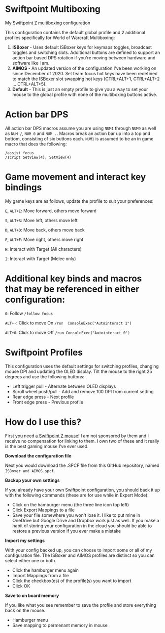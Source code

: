 # Swiftpoint Multiboxing
My Swiftpoint Z multiboxing configuration

This configuration contains the default global profile and 2 additional profiles specifically for World of Warcraft Multiboxing:
1. **ISBoxer** - Uses default ISBoxer keys for keymaps toggles, broadcast toggles and switching slots.  Additional buttons are defined to support an action bar based DPS rotation if you're moving between hardware and software like I am.
2. **AIMOS** - An updated version of the configuration I've been working on since December of 2020.  Set team focus hot keys have been redefined to match the ISBoxer slot swapping hot keys (CTRL+ALT+1, CTRL+ALT+2 ... CTRL+ALT+5).
3. **Default** - This is just an empty profile to give you a way to set your mouse to the global profile with none of the multiboxing buttons active.

# Action bar DPS
All action bar DPS macros assume you are using `NUM1` through `NUM9` as well as `NUM /`, `NUM 0` and `NUM .`.  Macros break an action bar up into a top and bottom, consisting of six buttons each.  `NUM1` is assumed to be an in game macro that does the following:
```
/assist focus
/script SetView(4); SetView(4)
```
# Game movement and interact key bindings
My game keys are as follows, update the profile to suit your preferences:

`E`, `ALT+E`: Move forward, others move forward

`S`, `ALT+S`: Move left, others move left

`D`, `ALT+D`: Move back, others move back

`F`, `ALT+F`: Move right, others move right

`H`: Interact with Target (All characters)

`I`: Interact with Target (Melee only)


# Additional key binds and macros  that may be referenced in either configuration:
`0`: Follow `/follow focus`

`ALT+-`: Click to move On `/run  ConsoleExec("Autointeract 1")`

`ALT+0`: Click to move Off `/run ConsoleExec("Autointeract 0")`

# Swiftpoint Profiles
This configuration uses the default settings for switching profiles, changing mouse DPI and updating the OLED display.  Tilt the mouse to the right 25 degrees and use the following buttons:
* Left trigger pull - Alternate between OLED displays
* Scroll wheel push/pull - Add and remove 100 DPI from current setting
* Rear edge press - Next profile
* Front edge press - Previous profile

# How do I use this?
First you need [a Swiftpoint Z mouse](https://www.swiftpoint.com/store/swiftpoint-z-mouse/)!  I am not sponsored by them and I receive no compensation for linking to them.  I own two of these and it really is the best gaming mouse I've ever used.

**Download the configuration file**

Next you would download the .SPCF file from this GitHub repository, named `ISBoxer and AIMOS.spcf`.

**Backup your own settings**

If you already have your own Swiftpoint configuration, you should back it up with the following commands (these are for use while in Expert Mode):
* Click on the hamburger menu (the three line icon top left)
* Click Export Mappings to a file
* Save your file somewhere you won't lose it.  I like to put mine in OneDrive but Google Drive and Dropbox work just as well.  If you make a habit of storing your configuration in the cloud you should be able to restore a previous version if you ever make a mistake

**Import my settings**

With your config backed up, you can choose to import some or all of my configuration file.  The ISBoxer and AIMOS profiles are distinct so you can select either one or both.
* Click the hamburger menu again
* Import Mappings from a file
* Click the checkbox(es) of the profile(s) you want to import
* Click OK

**Save to on board memory**

If you like what you see remember to save the profile and store everything back on the mouse.
* Hamburger menu
* Save mapping to permenant memory in mouse
